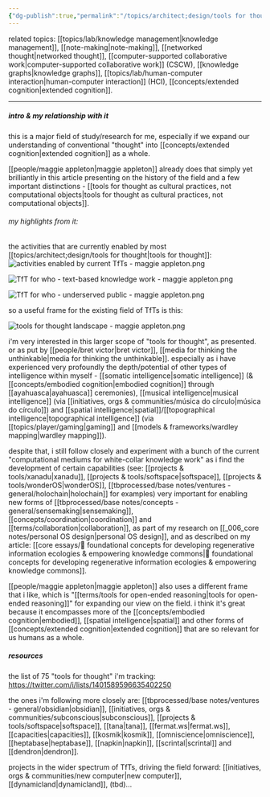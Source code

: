 ```yaml
---
{"dg-publish":true,"permalink":"/topics/architect;design/tools for thought/","tags":["knowledgemanagement","topic","toolsforthought","lab","🌿"],"created":"2022-12-06T12:07:03.218-03:00","updated":"2024-07-12T17:57:18.712-03:00"}
---
```


related topics: [[topics/lab/knowledge management\|knowledge management]], [[note-making\|note-making]], [[networked thought\|networked thought]], [[computer-supported collaborative work\|computer-supported collaborative work]] (CSCW), [[knowledge graphs\|knowledge graphs]], [[topics/lab/human-computer interaction\|human-computer interaction]] (HCI), [[concepts/extended cognition\|extended cognition]].

---
##### intro & my relationship with it

this is a major field of study/research for me, especially if we expand our understanding of conventional "thought" into [[concepts/extended cognition\|extended cognition]] as a whole.

[[people/maggie appleton\|maggie appleton]] already does that simply yet brilliantly in this article presenting on the history of the field and a few important distinctions - [[tools for thought as cultural practices, not computational objects\|tools for thought as cultural practices, not computational objects]].


<div class="transclusion internal-embed is-loaded"><div class="markdown-embed">



###### my highlights from it:


the activities that are currently enabled by most [[topics/architect;design/tools for thought\|tools for thought]]:
![activities enabled by current TfTs - maggie appleton.png](/img/user/images/excerpts%20&%20quotes/activities%20enabled%20by%20current%20TfTs%20-%20maggie%20appleton.png)

![TfT for who - text-based knowledge work - maggie appleton.png](/img/user/images/excerpts%20&%20quotes/TfT%20for%20who%20-%20text-based%20knowledge%20work%20-%20maggie%20appleton.png)

![TfT for who - underserved public - maggie appleton.png](/img/user/images/excerpts%20&%20quotes/TfT%20for%20who%20-%20underserved%20public%20-%20maggie%20appleton.png)

so a useful frame for the existing field of TfTs is this:

![tools for thought landscape - maggie appleton.png](/img/user/tools%20for%20thought%20landscape%20-%20maggie%20appleton.png)

</div></div>


i'm very interested in this larger scope of "tools for thought", as presented. or as put by [[people/bret victor\|bret victor]], [[media for thinking the unthinkable\|media for thinking the unthinkable]]. especially as i have experienced very profoundly the depth/potential of other types of intelligence within myself - [[somatic intelligence\|somatic intelligence]] (& [[concepts/embodied cognition\|embodied cognition]] through [[ayahuasca\|ayahuasca]] ceremonies), [[musical intelligence\|musical intelligence]] (via [[initiatives, orgs & communities/música do círculo\|música do círculo]]) and [[spatial intelligence\|spatial]]/[[topographical intelligence\|topographical intelligence]] (via [[topics/player/gaming\|gaming]] and [[models & frameworks/wardley mapping\|wardley mapping]]).

despite that, i still follow closely and experiment with a bunch of the current "computational mediums for white-collar knowledge work" as i find the development of certain capabilities (see: [[projects & tools/xanadu\|xanadu]], [[projects & tools/softspace\|softspace]], [[projects & tools/wonderOS\|wonderOS]], [[tbprocessed/base notes/ventures - general/holochain\|holochain]] for examples) very important for enabling new forms of [[tbprocessed/base notes/concepts - general/sensemaking\|sensemaking]], [[concepts/coordination\|coordination]] and [[terms/collaboration\|collaboration]], as part of my research on [[_006_core notes/personal OS design\|personal OS design]], and as described on my article: [[core essays/💭 foundational concepts for developing regenerative information ecologies & empowering knowledge commons\|💭 foundational concepts for developing regenerative information ecologies & empowering knowledge commons]].

[[people/maggie appleton\|maggie appleton]] also uses a different frame that i like, which is "[[terms/tools for open-ended reasoning\|tools for open-ended reasoning]]" for expanding our view on the field. i think it's great because it encompasses more of the [[concepts/embodied cognition\|embodied]], [[spatial intelligence\|spatial]] and other forms of [[concepts/extended cognition\|extended cognition]] that are so relevant for us humans as a whole.

##### resources

the list of 75 "tools for thought" i'm tracking: https://twitter.com/i/lists/1401589596635402250

the ones i'm following more closely are: [[tbprocessed/base notes/ventures - general/obsidian\|obsidian]], [[initiatives, orgs & communities/subconscious\|subconscious]], [[projects & tools/softspace\|softspace]], [[tana\|tana]], [[fermat.ws\|fermat.ws]], [[capacities\|capacities]], [[kosmik\|kosmik]], [[omniscience\|omniscience]], [[heptabase\|heptabase]], [[napkin\|napkin]], [[scrintal\|scrintal]] and [[dendron\|dendron]].

projects in the wider spectrum of TfTs, driving the field forward:
[[initiatives, orgs & communities/new computer\|new computer]], [[dynamicland\|dynamicland]], (tbd)...